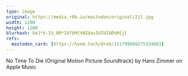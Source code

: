 ```yaml
---
type: image
original: https://media.r0b.io/mastodon/original/211.jpg
width: 1200
height: 1200
blurhash: UeJ*k-IU_NR*IU?bM{%NIUaxIUIUIAD%M{j[
refs:
  mastodon_card: [https://hyem.tech/@rob/111799609275324663]
---
```


No Time To Die (Original Motion Picture Soundtrack) by Hans Zimmer on Apple Music
